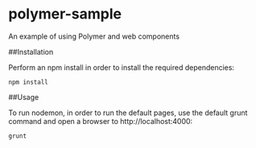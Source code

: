 polymer-sample
==============

An example of using Polymer and web components

##Installation

Perform an npm install in order to install the required dependencies:

    npm install

##Usage

To run nodemon, in order to run the default pages, use the default grunt command and open a browser to http://localhost:4000:

    grunt
